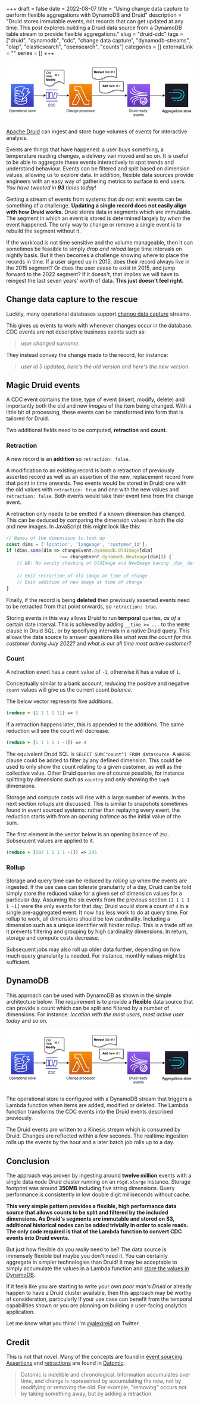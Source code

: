 +++ 
draft = false
date = 2022-08-07
title = "Using change data capture to perform flexible aggregations with DynamoDB and Druid"
description = "Druid stores immutable events, not records that can get updated at any time. This post explores building a Druid data source from a DynamoDB table stream to provide flexible aggregations."
slug = "druid-cdc"
tags = ["druid", "dynamodb", "cdc", "change data capture", "dynamodb-streams", "olap", "elasticsearch", "opensearch", "counts"]
categories = []
externalLink = ""
series = []
+++

![Architecture diagram showing DynamoDB feeding into Druid via a Lambda function](ddb-druid-cdc.png)

[Apache Druid](https://druid.apache.org) can ingest and store huge volumes of events for interactive analysis. 

Events are things that have happened: a user buys something, a temperature reading changes, a delivery van moved and so on. It is useful to be able to aggregate these events interactively to spot trends and understand behaviour. Events can be filtered and split based on dimension values, allowing us to explore data. In addition, flexible data sources provide engineers with an easy way of gathering metrics to surface to end users. _You have tweeted in **93** times today!_

Getting a stream of events from systems that do not emit events can be something of a challenge. **Updating a single record does not easily align with how Druid works.** Druid stores data in segments which are immutable. The segment in which an event is stored is determined largely by _when_ the event happened. The only way to change or remove a single event is to rebuild the segment without it.

If the workload is not time sensitive and the volume manageable, then it can sometimes be feasible to simply _drop and reload_ large time intervals on nightly basis. But it then becomes a challenge knowing where to place the records in time. If a user signed up in 2015, does their record always live in the 2015 segment? Or does the user cease to exist in 2015, and jump forward to the 2022 segment? If it doesn't, that implies we will have to reingest the last seven years' worth of data. **This just doesn't feel right.** 

## Change data capture to the rescue
Luckily, many operational databases support [change data capture](https://en.wikipedia.org/wiki/Change_data_capture) streams. 

This gives us events to work with whenever changes occur in the database. CDC events are not descriptive business events such as:
>_user changed surname_. 

They instead convey the change made to the record, for instance: 
> _user id 5 updated, here's the old version and here's the new version_.

## Magic Druid events
A CDC event contains the time, type of event (insert, modify, delete) and importantly both the old and new _images_ of the item being changed.
With a little bit of processing, these events can be transformed into form that is tailored for Druid. 

Two additional fields need to be computed, **retraction** and **count**.

### Retraction
A new record is an **addition** so `retraction: false`.

A modification to an existing record is both a retraction of previously asserted record as well as an assertion of the new, replacement record from that point in time onwards. Two events would be stored in Druid: one with the old values with `retraction: true` and one with the new values and `retraction: false`. Both events would take their event time from the change event.

A retraction only needs to be emitted if a known dimension has changed. This can be deduced by comparing the dimension values in both the old and new images. In JavaScript this might look like this:

```javascript
// Names of the dimensions to look up
const dims = ['location', 'language', 'customer_id'];
if (dims.some(dim => changeEvent.dynamodb.OldImage[dim] 
                    !== changeEvent.dynamodb.NewImage[dim])) {
    // NB: No sanity checking of OldImage and NewImage having _dim_ defined!

    // Emit retraction of old image at time of change
    // Emit addition of new image at time of change
}
```

Finally, if the record is being **deleted** then previously asserted events need to be retracted from that point onwards, so `retraction: true`.

Storing events in this way allows Druid to run **temporal** queries, _as of_ a certain date interval. This is achieved by adding `__time >= ...` to the `WHERE` clause in Druid SQL, or by specifying intervals in a native Druid query. This allows the data source to answer questions like _what was the count for this customer during July 2022?_ and _what is our all time most active customer?_

### Count
A retraction event has a `count` value of `-1`, otherwise it has a value of `1`.

Conceptually similar to a bank account, _reducing_ the positive and negative `count` values will give us the current count _balance_. 

The below vector represents five additions.

```clojure
(reduce + [1 1 1 1 1]) => 5
```

If a retraction happens later, this is appended to the additions. The same reduction will see the count will decrease.
```clojure
(reduce + [1 1 1 1 1 -1]) => 4
```

The equivalent Druid SQL is `SELECT SUM("count") FROM datasource`. A `WHERE` clause could be added to filter by any defined dimension. This could be used to only show the count relating to a given customer, as well as the collective value. Other Druid queries are of course possible, for instance splitting by dimensions such as `country` and only showing the `topN` dimensions.

Storage and compute costs will rise with a large number of events. In the next section _rollups_ are discussed. This is similar to snapshots sometimes found in event sourced systems: rather than replaying every event, the reduction starts with from an _opening balance_ as the initial value of the sum.

The first element in the vector below is an opening balance of `292`. Subsequent values are applied to it.

```clojure
(reduce + [292 1 1 1 1 -1]) => 295
```

### Rollup
Storage and query time can be reduced by _rolling up_ when the events are ingested. If the use case can tolerate granularity of a day, Druid can be told simply store the reduced value for a given set of dimension values for a particular day. Assuming the six events from the previous section `[1 1 1 1 1 -1]` were the only events for that day, Druid would store a count of `4` in a single pre-aggregated event. It now has less work to do at query time. For rollup to work, all dimensions should be low cardinality. Including a dimension such as a unique identifier will hinder rollup. This is a trade off as it prevents filtering and grouping by high cardinality dimensions. In return, storage and compute costs decrease.

Subsequent jobs may also roll up older data further, depending on how much query granularity is needed. For instance, monthly values might be sufficient.

## DynamoDB
This approach can be used with DynamoDB as shown in the simple architecture below. The requirement is to provide a **flexible** data source that can provide a count which can be split and filtered by a number of dimensions. For instance: _location with the most users_, _most active user today_ and so on.

![Architecture diagram showing DynamoDB feeding into Druid via a Lambda function](ddb-druid-cdc.png)

The operational store is configured with a DynamoDB stream that triggers a Lambda function when items are added, modified or deleted. The Lambda function transforms the CDC events into the Druid events described previously. 

The Druid events are written to a Kinesis stream which is consumed by Druid. Changes are reflected within a few seconds. The realtime ingestion rolls up the events by the hour and a later batch job rolls up to a day. 

## Conclusion
The approach was proven by ingesting around **twelve million** events with a single data node Druid cluster running on an `r6gd.xlarge` instance. Storage footprint was around **350MB** including five string dimensions. Query performance is consistently in low double digit milliseconds without cache.

**This very simple pattern provides a flexible, high performance data source that allows counts to be split and filtered by the included dimensions. As Druid's segments are immutable and stored on S3, additional historical nodes can be added trivially in order to scale reads. The only code required is that of the Lambda function to convert CDC events into Druid events.**

But just how flexible do you _really_ need to be? The data source is immensely flexible but maybe you don't need it. You can certainly aggregate in simpler technologies than Druid! It may be acceptable to simply accumulate the values in a Lambda function and [store the values in DynamoDB](https://alexjreid.dev/posts/dynamodb-efficient-filtering-4/).

If it feels like you are starting to write your own _poor man's Druid_ or already happen to have a Druid cluster available, then this approach may be worthy of consideration, particularly if your use case can benefit from the temporal capabilities shown or you are planning on building a user-facing analytics application.

Let me know what you think! I'm [@alexjreid](https://twitter.com/AlexJReid) on Twitter.

## Credit
This is not that novel. Many of the concepts are found in [event sourcing](https://martinfowler.com/eaaDev/EventSourcing.html). [Assertions](https://docs.datomic.com/cloud/tutorial/assertion.html) and [retractions](https://docs.datomic.com/cloud/tutorial/retract.html) are found in [Datomic](https://docs.datomic.com/cloud/whatis/data-model.html#indelible).

>Datomic is indelible and chronological. Information accumulates over time, and change is represented by accumulating the new, not by modifying or removing the old. For example, "removing" occurs not by taking something away, but by adding a retraction.